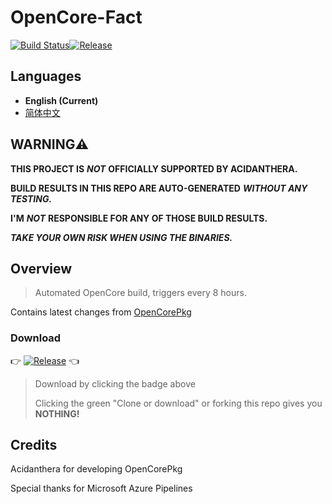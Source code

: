 # OpenCore-Fact

[![Build Status](https://dev.azure.com/a76541892340137/opencore/_apis/build/status/opencore-CI?branchName=master)](https://dev.azure.com/a76541892340137/opencore/_build/latest?definitionId=1&branchName=master)[![Release](https://img.shields.io/github/v/release/hjp521/OpenCore-Fact?color=orange&include_prereleases&label=Release)](https://github.com/hjp521/OpenCore-Fact/releases)

## Languages

- **English (Current)**
- [简体中文](https://github.com/hjp521/OpenCore-Fact/blob/master/README_zh-Hans.md)

## **WARNING⚠️**

**THIS PROJECT IS** ***NOT*** **OFFICIALLY SUPPORTED BY ACIDANTHERA.**

**BUILD RESULTS IN THIS REPO ARE AUTO-GENERATED** ***WITHOUT ANY TESTING.***

**I'M** ***NOT*** **RESPONSIBLE FOR ANY OF THOSE BUILD RESULTS.**

***TAKE YOUR OWN RISK WHEN USING THE BINARIES.***

## Overview

> Automated OpenCore build, triggers every 8 hours.

Contains latest changes from [OpenCorePkg](https://github.com/acidanthera/OpenCorePkg)

### Download

👉 [![Release](https://img.shields.io/github/v/release/hjp521/OpenCore-Fact?color=orange&include_prereleases&label=Release)](https://github.com/hjp521/OpenCore-Fact/releases) 👈

> Download by clicking the badge above
>
> Clicking the green "Clone or download" or forking this repo gives you **NOTHING!**

## Credits

Acidanthera for developing OpenCorePkg

Special thanks for Microsoft Azure Pipelines
